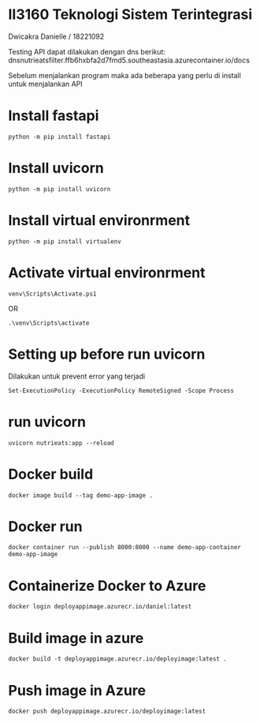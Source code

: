 # II3160 Teknologi Sistem Terintegrasi 

Dwicakra Danielle / 18221092

Testing API dapat dilakukan dengan dns berikut:
dnsnutrieatsfilter.ffb6hxbfa2d7fmd5.southeastasia.azurecontainer.io/docs

Sebelum menjalankan program maka ada beberapa yang perlu di install untuk menjalankan API
# Install fastapi
```
python -m pip install fastapi     
```

# Install uvicorn
```
python -m pip install uvicorn     
```

# Install virtual environrment
```
python -m pip install virtualenv      
```

# Activate virtual environrment
```
venv\Scripts\Activate.ps1 
```
OR
```
.\venv\Scripts\activate
```

# Setting up before run uvicorn 
Dilakukan untuk prevent error yang terjadi
```
Set-ExecutionPolicy -ExecutionPolicy RemoteSigned -Scope Process
```

# run uvicorn 
```
uvicorn nutrieats:app --reload
```

# Docker build
```
docker image build --tag demo-app-image .
```
# Docker run
```
docker container run --publish 8000:8000 --name demo-app-container demo-app-image
```

# Containerize Docker to Azure
```
docker login deployappimage.azurecr.io/daniel:latest
```

# Build image in azure
```
docker build -t deployappimage.azurecr.io/deployimage:latest .
```

# Push image in Azure
```
docker push deployappimage.azurecr.io/deployimage:latest
```





